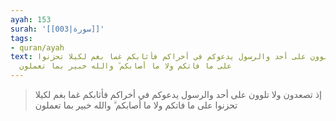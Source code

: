 ```yaml
---
ayah: 153
surah: '[[003|سورة]]'
tags:
- quran/ayah
text: إذ تصعدون ولا تلوون على أحد والرسول يدعوكم في أخراكم فأثابكم غما بغم لكيلا تحزنوا
  على ما فاتكم ولا ما أصابكم ۗ والله خبير بما تعملون
---
```

> إذ تصعدون ولا تلوون على أحد والرسول يدعوكم في أخراكم فأثابكم غما بغم لكيلا تحزنوا على ما فاتكم ولا ما أصابكم ۗ والله خبير بما تعملون

